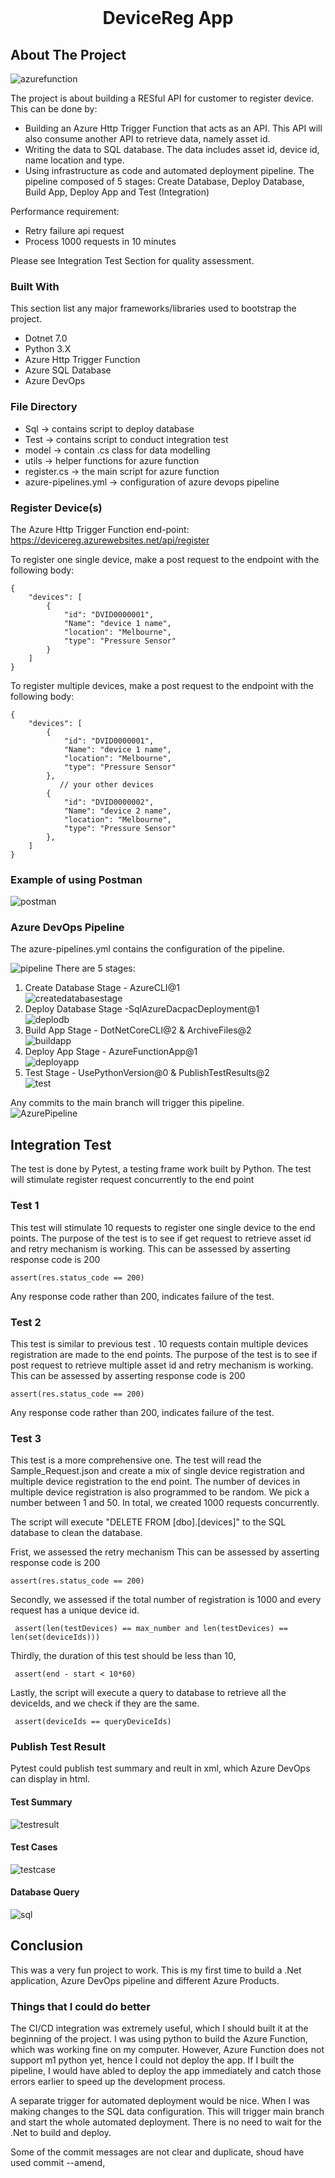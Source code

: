
<!-- PROJECT LOGO -->
<br />
<div align="center">
  </a>
  <h1 align="center">DeviceReg App</h3>
</div>

<!-- ABOUT THE PROJECT -->
## About The Project

![azurefunction](https://grapecitycontentcdn.azureedge.net/blogs/grapecity/20181112-an-introduction-to-azure-functions-/2.png)

The project is about building a RESful API for customer to register device. This can be done by:
* Building an Azure Http Trigger Function that acts as an API. This API will also consume another API to retrieve data, namely asset id.
* Writing the data to SQL database. The data includes asset id, device id, name location and type.
* Using infrastructure as code and automated deployment pipeline. The pipeline composed of 5 stages: Create Database, Deploy Database, Build App, Deploy App and Test (Integration)

Performance requirement:
* Retry failure api request
* Process 1000 requests in 10 minutes  

Please see Integration Test Section for quality assessment.

### Built With

This section list any major frameworks/libraries used to bootstrap the project. 
* Dotnet 7.0
* Python 3.X
* Azure Http Trigger Function
* Azure SQL Database
* Azure DevOps

### File Directory
* Sql -> contains script to deploy database
* Test -> contains script to conduct integration test
* model -> contain .cs class for data modelling
* utils -> helper functions for azure function
* register.cs -> the main script for azure function
* azure-pipelines.yml -> configuration of azure devops pipeline

### Register Device(s)

The Azure Http Trigger Function end-point:  
https://devicereg.azurewebsites.net/api/register 

To register one single device, make a post request to the endpoint with the following body:

    {
	    "devices": [
		    {
			    "id": "DVID0000001",
			    "Name": "device 1 name",
			    "location": "Melbourne",
			    "type": "Pressure Sensor"
		    }
	    ]
    }

To register multiple devices, make a post request to the endpoint with the following body:

    {
	    "devices": [
		    {
			    "id": "DVID0000001",
			    "Name": "device 1 name",
			    "location": "Melbourne",
			    "type": "Pressure Sensor"
		    },
			   // your other devices
		    {
			    "id": "DVID0000002",
			    "Name": "device 2 name",
			    "location": "Melbourne",
			    "type": "Pressure Sensor"
		    },
	    ]
    }

### Example of using Postman
![postman](https://github.com/tingkelvin/DeviceRegistration/assets/49113121/50c1fb76-570d-49e2-8b43-55fe86c6c063)

### Azure DevOps Pipeline
The azure-pipelines.yml contains the configuration of the pipeline.

![pipeline](https://github.com/tingkelvin/DeviceReg/assets/49113121/dfc1b9de-2f46-45c3-bbd8-64bae38ec252)
There are 5 stages:

 1. Create Database Stage - AzureCLI@1  
    ![createdatabasestage](https://github.com/tingkelvin/DeviceReg/assets/49113121/6b63aac8-8e80-4b8c-ad30-a7bf0bd366c8)
 1. Deploy Database Stage -SqlAzureDacpacDeployment@1  
    ![deplodb](https://github.com/tingkelvin/DeviceReg/assets/49113121/95b894d7-458a-4281-a127-c3879737299d)
 1. Build App Stage - DotNetCoreCLI@2 & ArchiveFiles@2  
    ![buildapp](https://github.com/tingkelvin/DeviceReg/assets/49113121/a2dec7c7-8642-4980-a47c-6b9cd2e4478f)
 1. Deploy App Stage - AzureFunctionApp@1  
    ![deployapp](https://github.com/tingkelvin/DeviceReg/assets/49113121/1de589cd-7ed1-4eb5-8ac2-39da0de3b6d6)
 1. Test Stage -  UsePythonVersion@0 & PublishTestResults@2  
    ![test](https://github.com/tingkelvin/DeviceReg/assets/49113121/5646ba1f-548f-4ae0-8a23-1043bab4b687)

Any commits to the main branch will trigger this pipeline.  
![AzurePipeline](https://github.com/tingkelvin/DeviceReg/assets/49113121/4e7ebc69-a6f2-42fc-82a9-8309ed004a02)

## Integration Test 

The test is done by Pytest, a testing frame work built by Python. The test will stimulate register request concurrently to the end point

### Test 1
This test will stimulate 10 requests to register one single device to the end points.
The purpose of the test is to see if get request to retrieve asset id and retry mechanism is working.
This can be assessed by asserting response code is 200

    assert(res.status_code == 200)

Any response code rather than 200, indicates failure of the test.

### Test 2

This test is similar to previous test .  10 requests contain multiple devices registration are made to the end points.
The purpose of the test is to see if post request to retrieve multiple asset id and retry mechanism is working.
This can be assessed by asserting response code is 200

    assert(res.status_code == 200)

Any response code rather than 200, indicates failure of the test.

### Test 3

This test is a more comprehensive one. The test will read the Sample_Request.json and create a mix of single device registration and multiple device registration to the end point. The number of devices in multiple device registration is also programmed to be random. We pick a number between 1 and 50. In total, we created 1000 requests concurrently.

The script will execute "DELETE FROM [dbo].[devices]" to the SQL database to clean the database.

Frist, we assessed the retry mechanism
This can be assessed by asserting response code is 200

    assert(res.status_code == 200)

Secondly, we assessed if the total number of registration is 1000 and every request has a unique device id.

     assert(len(testDevices) == max_number and len(testDevices) == len(set(deviceIds)))

Thirdly, the duration of this test should be less than 10,

     assert(end - start < 10*60)

Lastly, the script will execute a query to database to retrieve all the deviceIds, and we check if they are the same.

     assert(deviceIds == queryDeviceIds)
     
 ### Publish Test Result
 Pytest could publish test summary and reult in xml, which Azure DevOps can display in html.

 #### Test Summary
 ![testresult](https://github.com/tingkelvin/DeviceReg/assets/49113121/137ebcd7-a8bd-4b16-a7f6-1dc712022470)

 #### Test Cases
 ![testcase](https://github.com/tingkelvin/DeviceReg/assets/49113121/45addcd2-f7ab-471a-a112-b58d9e008cc1)

 #### Database Query
 ![sql](https://github.com/tingkelvin/DeviceReg/assets/49113121/3943ea2d-4f33-47e8-8380-2560e500d474)
<!-- USAGE EXAMPLES -->
## Conclusion

This was a very fun project to work. This is my first time to build a .Net application, Azure DevOps pipeline and different Azure Products.

### Things that I could do better

The CI/CD integration was extremely useful, which I should built it at the beginning of the project. I was using python to build the Azure Function, which was working fine on my computer. However, Azure Function does not support m1 python yet, hence I could not deploy the app. If I built the pipeline, I would have abled to deploy the app immediately and catch those errors earlier to speed up the development process.

A separate trigger for automated deployment would be nice. When I was making changes to the SQL data configuration. This will trigger main branch and start the whole automated deployment. There is no need to wait for the .Net to build and deploy.

Some of the commit messages are not clear and duplicate, shoud have used commit --amend,